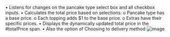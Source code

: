 •	Listens for changes on the pancake type select box and all checkbox inputs.
•	Calculates the total price based on selections:
o	Pancake type has a base price.
o	Each topping adds $1 to the base price.
o	Extras have their specific prices.
•	Displays the dynamically updated total price in the #totalPrice span.
•	Also the option of Choosing to delivery method
![image](https://github.com/user-attachments/assets/fdfd1d1e-a2d6-4295-9ec4-9813fb8be263)

